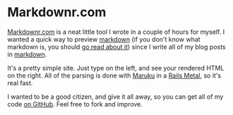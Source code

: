 # Markdownr.com

[Markdownr.com][] is a neat little tool I wrote in a couple of hours for myself. I wanted a quick way to preview [markdown][] (if you don't know what markdown is, you should [go read about it](http://daringfireball.net/projects/markdown)) since I write all of my blog posts in [markdown][].

It's a pretty simple site. Just type on the left, and see your rendered HTML on the right. All of the parsing is done with [Maruku](http://maruku.rubyforge.org/) in a [Rails Metal](http://weblog.rubyonrails.org/2008/12/17/introducing-rails-metal), so it's real fast.

I wanted to be a good citizen, and give it all away, so you can get all of my code [on GitHub](http://github.com/samsoffes/markdownr.com). Feel free to fork and improve.

[Markdownr.com]: http://markdownr.com
[markdown]: http://daringfireball.net/projects/markdown
